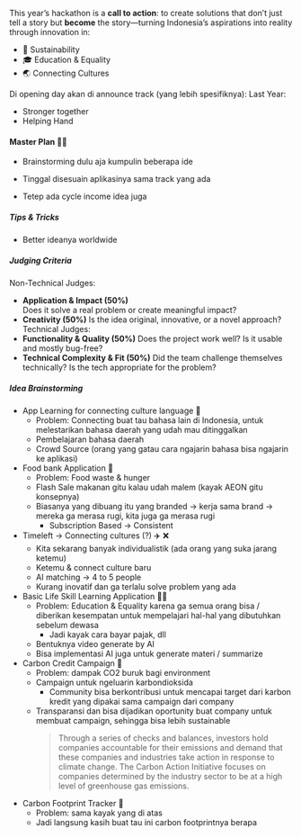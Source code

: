 This year’s hackathon is a **call to action**: to create solutions that don’t just tell a story but **become** the story—turning Indonesia’s aspirations into reality through innovation in: 
- 🌱 Sustainability
- 🎓 Education & Equality
- 🌏 Connecting Cultures

Di opening day akan di announce track (yang lebih spesifiknya):
Last Year:
- Stronger together
- Helping Hand

#### Master Plan 👴🏻 
- Brainstorming dulu aja kumpulin beberapa ide 
- Tinggal disesuain aplikasinya sama track yang ada

- Tetep ada cycle income idea juga

##### Tips & Tricks
- Better ideanya worldwide

##### Judging Criteria 
Non-Technical Judges:
- **Application & Impact (50%)**    
    Does it solve a real problem or create meaningful impact?
- **Creativity (50%)**
    Is the idea original, innovative, or a novel approach?
Technical Judges:
- **Functionality & Quality (50%)**
    Does the project work well? Is it usable and mostly bug-free?
- **Technical Complexity & Fit (50%)**
    Did the team challenge themselves technically? Is the tech appropriate for the problem?

##### Idea Brainstorming
- App Learning for connecting culture language 📖 
	- Problem: Connecting buat tau bahasa lain di Indonesia, untuk melestarikan bahasa daerah yang udah mau ditinggalkan 
	- Pembelajaran bahasa daerah 
	- Crowd Source (orang yang gatau cara ngajarin bahasa bisa ngajarin ke aplikasi)
- Food bank Application 🍔
	- Problem: Food waste & hunger 
	- Flash Sale makanan gitu kalau udah malem (kayak AEON gitu konsepnya)
	- Biasanya yang dibuang itu yang branded → kerja sama brand → mereka ga merasa rugi, kita juga ga merasa rugi 
		- Subscription Based → Consistent 
- Timeleft → Connecting cultures (?)  ✈️ ❌
	- Kita sekarang banyak individualistik (ada orang yang suka jarang ketemu)
	- Ketemu & connect culture baru 
	- AI matching → 4 to 5 people 
	- Kurang inovatif dan ga terlalu solve problem yang ada
- Basic Life Skill Learning Application 🤹🏻
	- Problem: Education & Equality karena ga semua orang bisa / diberikan kesempatan untuk mempelajari hal-hal yang dibutuhkan sebelum dewasa
		- Jadi kayak cara bayar pajak, dll 
	- Bentuknya video generate by AI 
	- Bisa implementasi AI juga untuk generate materi / summarize 
- Carbon Credit Campaign 🌱
	- Problem: dampak CO2 buruk bagi environment  
	- Campaign untuk ngeluarin karbondioksida
		- Community bisa berkontribusi untuk mencapai target dari karbon kredit yang dipakai sama campaign dari company
	- Transparansi dan bisa dijadikan oportunity buat company untuk membuat campaign, sehingga bisa lebih sustainable
		> Through a series of checks and balances, investors hold companies accountable for their emissions and demand that these companies and industries take action in response to climate change. The Carbon Action Initiative focuses on companies determined by the industry sector to be at a high level of greenhouse gas emissions.
- Carbon Footprint Tracker 👣
	- Problem: sama kayak yang di atas
	- Jadi langsung kasih buat tau ini carbon footprintnya berapa


